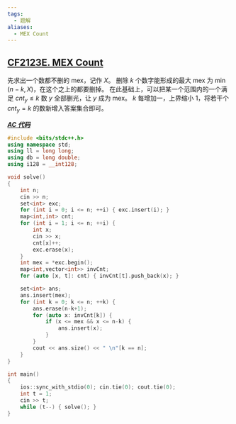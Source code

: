 ```yaml
---
tags:
  - 题解
aliases:
  - MEX Count
---
```

## [CF2123E. MEX Count](https://codeforces.com/problemset/problem/2123/E)

先求出一个数都不删的 mex，记作 $X$。
删除 $k$ 个数字能形成的最大 mex 为 $\min(n-k,X)$，在这个之上的都要删掉。
在此基础上，可以把某一个范围内的一个满足 $cnt_y\le k$ 数 $y$ 全部删光，让 $y$ 成为 mex。
$k$ 每增加一，上界缩小 $1$，将若干个 $cnt_y=k$ 的数新增入答案集合即可。

[***AC 代码***](https://codeforces.com/contest/2123/submission/331744495)

```cpp
#include <bits/stdc++.h>
using namespace std;
using ll = long long;
using db = long double;
using i128 = __int128;

void solve()
{
	int n;
	cin >> n;
	set<int> exc;
	for (int i = 0; i <= n; ++i) { exc.insert(i); }
	map<int,int> cnt;
	for (int i = 1; i <= n; ++i) {
		int x; 
		cin >> x;
		cnt[x]++;
		exc.erase(x);
	}
	int mex = *exc.begin();
	map<int,vector<int>> invCnt;
	for (auto [x, t]: cnt) { invCnt[t].push_back(x); }

	set<int> ans;
	ans.insert(mex);
	for (int k = 0; k <= n; ++k) {
		ans.erase(n-k+1);
		for (auto x: invCnt[k]) {
			if (x <= mex && x <= n-k) {
				ans.insert(x);
			}
		}
		cout << ans.size() << " \n"[k == n];
	} 
}

int main()
{
	ios::sync_with_stdio(0); cin.tie(0); cout.tie(0); 
	int t = 1;
	cin >> t;
	while (t--) { solve(); }
}
```
